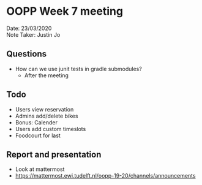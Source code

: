 # OOPP Week 7 meeting
Date: 23/03/2020\
Note Taker: Justin Jo

## Questions
- How can we use junit tests in gradle submodules?
    - After the meeting
    
## Todo
- Users view reservation
- Admins add/delete bikes
- Bonus: Calender
- Users add custom timeslots
- Foodcourt for last

## Report and presentation
- Look at mattermost
- https://mattermost.ewi.tudelft.nl/oopp-19-20/channels/announcements